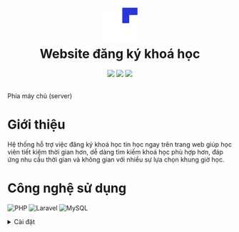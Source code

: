 <div align="center">
 <h1> <img src="./public/logo-white-dev-icon.png" width="80px"><br/>Website đăng ký khoá học</h1>
 <img src="https://img.shields.io/npm/v/npm?style=normal"/>
 <img src="https://img.shields.io/badge/License-GPL%20v3-brightgreen?style=normal"/>
 <img src="https://img.shields.io/github/languages/code-size/VishwaGauravIn/github-profile-readme-maker?logo=github&style=normal"/>
</div>
<br/>

Phía máy chủ (server)

# Giới thiệu

Hệ thống hỗ trợ việc đăng ký khoá học tin học ngay trên trang web giúp học viên tiết kiệm thời gian hơn, dễ dàng tìm kiếm khoá học phù hợp hơn, đáp ứng nhu cầu thời gian và không gian với nhiều sự lựa chọn khung giờ học.

# Công nghệ sử dụng

![PHP](https://img.shields.io/badge/PHP-777BB4?style=for-the-badge&logo=php&logoColor=white)
![Laravel](https://img.shields.io/badge/Laravel-FF2D20?style=for-the-badge&logo=laravel&logoColor=white)
![MySQL](https://img.shields.io/badge/MySQL-005C84?style=for-the-badge&logo=mysql&logoColor=white)

<details>
<summary>
  Cài đặt
</summary>

## Bắt đầu

Đầu tiên, cài đặt gói:

```bash
conmposer install
```

## Chạy dự án

Trong thư mục dự án, bạn có thể chạy:

```bash
php artisan server
```

Chạy ứng dụng ở môi trường local.\
Open [http://localhost:8080](http://localhost:8080) để xem nó trong trình duyệt của bạn.
    
</details>
